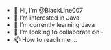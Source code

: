 - 👋 Hi, I’m @BlackLine007
- 👀 I’m interested in Java
- 🌱 I’m currently learning Java
- 💞️ I’m looking to collaborate on -
- 📫 How to reach me ...

<!---
BlackLine007/BlackLine007 is a ✨ special ✨ repository because its `README.md` (this file) appears on your GitHub profile.
You can click the Preview link to take a look at your changes.
--->
